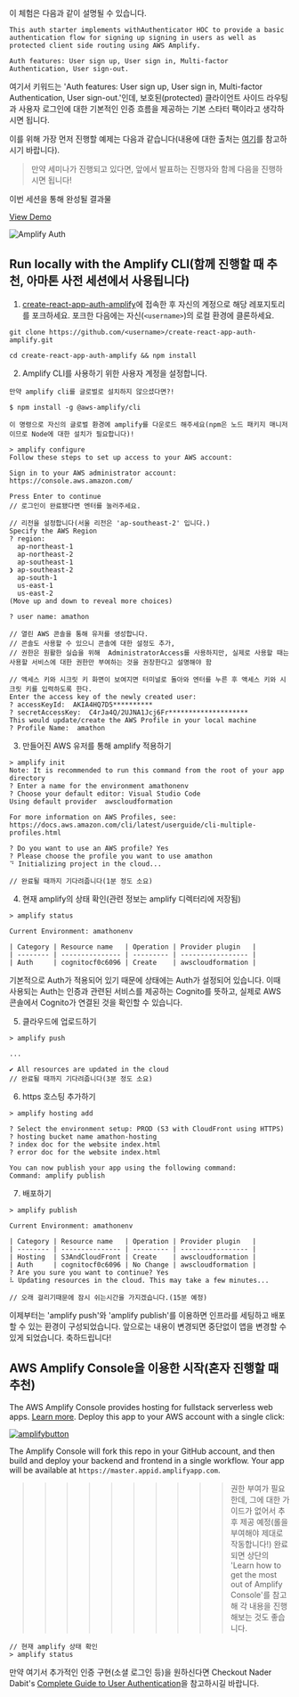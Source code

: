 이 체험은 다음과 같이 설명될 수 있습니다.

```
This auth starter implements withAuthenticator HOC to provide a basic authentication flow for signing up signing in users as well as protected client side routing using AWS Amplify.

Auth features: User sign up, User sign in, Multi-factor Authentication, User sign-out.
```

여기서 키워드는 'Auth features: User sign up, User sign in, Multi-factor Authentication, User sign-out.'인데, 보호된(protected) 클라이언트 사이드 라우팅과 사용자 로그인에 대한 기본적인 인증 흐름을 제공하는 기본 스타터 팩이라고 생각하시면 됩니다.

이를 위해 가장 먼저 진행할 예제는 다음과 같습니다(내용에 대한 출처는 [여기](https://github.com/aws-samples/create-react-app-auth-amplify)를 참고하시기 바랍니다).

> 만약 세미나가 진행되고 있다면, 앞에서 발표하는 진행자와 함께 다음을 진행하시면 됩니다!

이번 세션을 통해 완성될 결과물

[View Demo](https://master.d2ka7y7551sk8n.amplifyapp.com/)

![Amplify Auth](https://github.com/aws-samples/create-react-app-auth-amplify/raw/master/src/images/auth.gif)

## Run locally with the Amplify CLI(함께 진행할 때 추천, 아마톤 사전 세션에서 사용됩니다)

1. [create-react-app-auth-amplify](https://github.com/aws-samples/create-react-app-auth-amplify)에 접속한 후 자신의 계정으로 해당 레포지토리를 포크하세요. 포크한 다음에는 자신(`<username>`)의 로컬 환경에 클론하세요.

```
git clone https://github.com/<username>/create-react-app-auth-amplify.git

cd create-react-app-auth-amplify && npm install
```

2. Amplify CLI를 사용하기 위한 사용자 계정을 설정합니다.

```
만약 amplify cli를 글로벌로 설치하지 않으셨다면?!

$ npm install -g @aws-amplify/cli

이 명령으로 자신의 글로벌 환경에 amplify를 다운로드 해주세요(npm은 노드 패키지 매니저이므로 Node에 대한 설치가 필요합니다)! 
```

```
> amplify configure
Follow these steps to set up access to your AWS account:

Sign in to your AWS administrator account:
https://console.aws.amazon.com/

Press Enter to continue
// 로그인이 완료됐다면 엔터를 눌러주세요.

// 리전을 설정합니다(서울 리전은 'ap-southeast-2' 입니다.)
Specify the AWS Region
? region:  
  ap-northeast-1 
  ap-northeast-2 
  ap-southeast-1 
❯ ap-southeast-2 
  ap-south-1 
  us-east-1 
  us-east-2 
(Move up and down to reveal more choices)

? user name: amathon

// 열린 AWS 콘솔을 통해 유저를 생성합니다.
// 콘솔도 사용할 수 있으니 콘솔에 대한 설정도 추가,
// 권한은 원활한 실습을 위해  AdministratorAccess를 사용하지만, 실제로 사용할 때는 사용할 서비스에 대한 권한만 부여하는 것을 권장한다고 설명해야 함

// 액세스 키와 시크릿 키 화면이 보여지면 터미널로 돌아와 엔터를 누른 후 액세스 키와 시크릿 키를 입력하도록 한다.
Enter the access key of the newly created user:
? accessKeyId:  AKIA4HQ7D5**********
? secretAccessKey:  C4rJa4Q/2UJNA1Jcj6Fr********************
This would update/create the AWS Profile in your local machine
? Profile Name:  amathon
```

3. 만들어진 AWS 유저를 통해 amplify 적용하기

```
> amplify init
Note: It is recommended to run this command from the root of your app directory
? Enter a name for the environment amathonenv
? Choose your default editor: Visual Studio Code
Using default provider  awscloudformation

For more information on AWS Profiles, see:
https://docs.aws.amazon.com/cli/latest/userguide/cli-multiple-profiles.html

? Do you want to use an AWS profile? Yes
? Please choose the profile you want to use amathon
⠙ Initializing project in the cloud...

// 완료될 때까지 기다려줍니다(1분 정도 소요)
```

4. 현재 amplify의 상태 확인(관련 정보는 amplify 디렉터리에 저장됨)

```
> amplify status

Current Environment: amathonenv

| Category | Resource name   | Operation | Provider plugin   |
| -------- | --------------- | --------- | ----------------- |
| Auth     | cognitocf0c6096 | Create    | awscloudformation |

```

기본적으로 Auth가 적용되어 있기 때문에 상태에는 Auth가 설정되어 있습니다. 이때 사용되는 Auth는 인증과 관련된 서비스를 제공하는 Cognito를 뜻하고, 실제로 AWS 콘솔에서 Cognito가 연결된 것을 확인할 수 있습니다.

5. 클라우드에 업로드하기

```
> amplify push

...

✔ All resources are updated in the cloud
// 완료될 때까지 기다려줍니다(3분 정도 소요)
```

6. https 호스팅 추가하기

```
> amplify hosting add

? Select the environment setup: PROD (S3 with CloudFront using HTTPS)
? hosting bucket name amathon-hosting
? index doc for the website index.html
? error doc for the website index.html

You can now publish your app using the following command:
Command: amplify publish
```

7. 배포하기

```
> amplify publish

Current Environment: amathonenv

| Category | Resource name   | Operation | Provider plugin   |
| -------- | --------------- | --------- | ----------------- |
| Hosting  | S3AndCloudFront | Create    | awscloudformation |
| Auth     | cognitocf0c6096 | No Change | awscloudformation |
? Are you sure you want to continue? Yes
⠧ Updating resources in the cloud. This may take a few minutes...

// 오래 걸리기때문에 잠시 쉬는시간을 가지겠습니다.(15분 예정)
```

이제부터는 'amplify push'와 'amplify publish'를 이용하면 인프라를 세팅하고 배포할 수 있는 환경이 구성되었습니다. 앞으로는 내용이 변경되면 중단없이 앱을 변경할 수 있게 되었습니다. 축하드립니다!

## AWS Amplify Console을 이용한 시작(혼자 진행할 때 추천)

The AWS Amplify Console provides hosting for fullstack serverless web apps. [Learn more](https://console.amplify.aws). Deploy this app to your AWS account with a single click:

[![amplifybutton](https://oneclick.amplifyapp.com/button.svg)](https://console.aws.amazon.com/amplify/home#/deploy?repo=https://github.com/aws-samples/create-react-app-auth-amplify)

The Amplify Console will fork this repo in your GitHub account, and then build and deploy your backend and frontend in a single workflow. Your app will be available at `https://master.appid.amplifyapp.com`.

>>>>>>>>>> 권한 부여가 필요한데, 그에 대한 가이드가 없어서 추후 제공 예정(롤을 부여해야 제대로 작동합니다!)
>>>>>>>>>> 완료되면 상단의 'Learn how to get the most out of Amplify Console'를 참고해 각 내용을 진행해보는 것도 좋습니다.

```
// 현재 amplify 상태 확인
> amplify status
```

만약 여기서 추가적인 인증 구현(소셜 로그인 등)을 원하신다면 Checkout Nader Dabit's [Complete Guide to User Authentication](https://dev.to/dabit3/the-complete-guide-to-user-authentication-with-the-amplify-framework-2inh)을 참고하시길 바랍니다.

